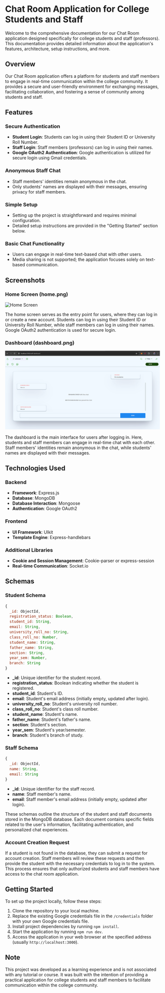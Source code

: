 # Chat Room Application for College Students and Staff

Welcome to the comprehensive documentation for our Chat Room application designed specifically for college students and staff (professors). This documentation provides detailed information about the application's features, architecture, setup instructions, and more.

## Overview

Our Chat Room application offers a platform for students and staff members to engage in real-time communication within the college community. It provides a secure and user-friendly environment for exchanging messages, facilitating collaboration, and fostering a sense of community among students and staff.

## Features

### Secure Authentication

- **Student Login**: Students can log in using their Student ID or University Roll Number.
- **Staff Login**: Staff members (professors) can log in using their names.
- **Google OAuth2 Authentication**: Google authentication is utilized for secure login using Gmail credentials.

### Anonymous Staff Chat

- Staff members' identities remain anonymous in the chat.
- Only students' names are displayed with their messages, ensuring privacy for staff members.

### Simple Setup

- Setting up the project is straightforward and requires minimal configuration.
- Detailed setup instructions are provided in the "Getting Started" section below.

### Basic Chat Functionality

- Users can engage in real-time text-based chat with other users.
- Media sharing is not supported; the application focuses solely on text-based communication.

## Screenshots

### Home Screen (home.png)

![Home Screen](home.png)

The home screen serves as the entry point for users, where they can log in or create a new account. Students can log in using their Student ID or University Roll Number, while staff members can log in using their names. Google OAuth2 authentication is used for secure login.

### Dashboard (dashboard.png)

![Dashboard](dashboard.png)

The dashboard is the main interface for users after logging in. Here, students and staff members can engage in real-time chat with each other. Staff members' identities remain anonymous in the chat, while students' names are displayed with their messages.

## Technologies Used

### Backend

- **Framework**: Express.js
- **Database**: MongoDB
- **Database Interaction**: Mongoose
- **Authentication**: Google OAuth2

### Frontend

- **UI Framework**: UIkit
- **Template Engine**: Express-handlebars

### Additional Libraries

- **Cookie and Session Management**: Cookie-parser or express-session
- **Real-time Communication**: Socket.io

## Schemas

### Student Schema

```javascript
{
  _id: ObjectId,
  registration_status: Boolean,
  student_id: String,
  email: String,
  university_roll_no: String,
  class_roll_no: Number,
  student_name: String,
  father_name: String,
  section: String,
  year_sem: Number,
  branch: String
}
```

- **_id**: Unique identifier for the student record.
- **registration_status**: Boolean indicating whether the student is registered.
- **student_id**: Student's ID.
- **email**: Student's email address (initially empty, updated after login).
- **university_roll_no**: Student's university roll number.
- **class_roll_no**: Student's class roll number.
- **student_name**: Student's name.
- **father_name**: Student's father's name.
- **section**: Student's section.
- **year_sem**: Student's year/semester.
- **branch**: Student's branch of study.

### Staff Schema

```javascript
{
  _id: ObjectId,
  name: String,
  email: String
}
```

- **_id**: Unique identifier for the staff record.
- **name**: Staff member's name.
- **email**: Staff member's email address (initially empty, updated after login).

These schemas outline the structure of the student and staff documents stored in the MongoDB database. Each document contains specific fields related to the user's information, facilitating authentication, and personalized chat experiences.

### Account Creation Request

If a student is not found in the database, they can submit a request for account creation. Staff members will review these requests and then provide the student with the necessary credentials to log in to the system. This process ensures that only authorized students and staff members have access to the chat room application.

## Getting Started

To set up the project locally, follow these steps:

1. Clone the repository to your local machine.
2. Replace the existing Google credentials file in the `/credentials` folder with your own Google credentials file.
3. Install project dependencies by running `npm install`.
4. Start the application by running `npm run dev`.
5. Access the application in your web browser at the specified address (usually `http://localhost:3000`).

## Note

This project was developed as a learning experience and is not associated with any tutorial or course. It was built with the intention of providing a practical application for college students and staff members to facilitate communication within the college community.
